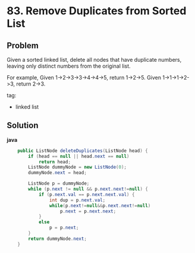 # 83. Remove Duplicates from Sorted List

## Problem

Given a sorted linked list, delete all nodes that have duplicate numbers, leaving only distinct numbers from the original list.

For example,
Given 1->2->3->3->4->4->5, return 1->2->5.
Given 1->1->1->2->3, return 2->3.

tag:
- linked list

## Solution

**java**

```java
	public ListNode deleteDuplicates(ListNode head) {
		if (head == null || head.next == null)
			return head;
		ListNode dummyNode = new ListNode(0);
		dummyNode.next = head;

		ListNode p = dummyNode;
		while (p.next != null && p.next.next!=null) {
			if (p.next.val == p.next.next.val) {
				int dup = p.next.val;
				while(p.next!=null&&p.next.next!=null) 
					p.next = p.next.next;
			}
			else
				p = p.next;
		}
		return dummyNode.next;
	}
```
